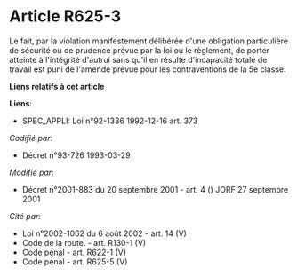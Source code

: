 # Article R625-3

Le fait, par la violation manifestement délibérée d'une obligation particulière de sécurité ou de prudence prévue par la loi
ou le règlement, de porter atteinte à l'intégrité d'autrui sans qu'il en résulte d'incapacité totale de travail est puni de
l'amende prévue pour les contraventions de la 5e classe.

**Liens relatifs à cet article**

**Liens**:

  - SPEC_APPLI: Loi n°92-1336 1992-12-16 art. 373

_Codifié par_:

  - Décret n°93-726 1993-03-29

_Modifié par_:

  - Décret n°2001-883 du 20 septembre 2001 - art. 4 () JORF 27 septembre 2001

_Cité par_:

  - Loi n°2002-1062 du 6 août 2002 - art. 14 (V)
  - Code de la route. - art. R130-1 (V)
  - Code pénal - art. R622-1 (V)
  - Code pénal - art. R625-5 (V)
